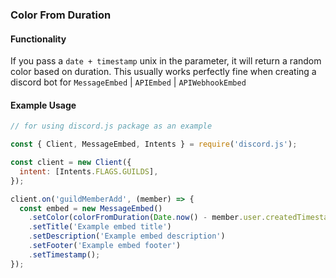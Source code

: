 ### Color From Duration

#### Functionality

If you pass a `date + timestamp` unix in the parameter, it will return a random color based on duration. This usually works perfectly fine when creating a discord bot for `MessageEmbed` | `APIEmbed` | `APIWebhookEmbed`

#### Example Usage

```js
// for using discord.js package as an example

const { Client, MessageEmbed, Intents } = require('discord.js');

const client = new Client({
  intent: [Intents.FLAGS.GUILDS],
});

client.on('guildMemberAdd', (member) => {
  const embed = new MessageEmbed()
    .setColor(colorFromDuration(Date.now() - member.user.createdTimestamp))
    .setTitle('Example embed title')
    .setDescription('Example embed description')
    .setFooter('Example embed footer')
    .setTimestamp();
});
```

